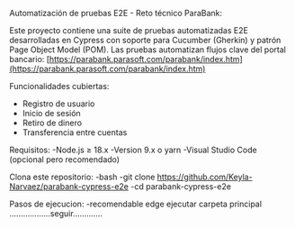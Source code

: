 Automatización de pruebas E2E - Reto técnico ParaBank:

Este proyecto contiene una suite de pruebas automatizadas E2E desarrolladas en Cypress con soporte para Cucumber (Gherkin) y patrón Page Object Model (POM). Las pruebas automatizan flujos clave del portal bancario: [https://parabank.parasoft.com/parabank/index.htm](https://parabank.parasoft.com/parabank/index.htm)

Funcionalidades cubiertas:
- Registro de usuario
- Inicio de sesión
- Retiro de dinero
- Transferencia entre cuentas


Requisitos:
-Node.js ≥ 18.x
-Version 9.x o yarn
-Visual Studio Code (opcional pero recomendado)


Clona este repositorio:
-bash
-git clone https://github.com/Keyla-Narvaez/parabank-cypress-e2e 
-cd parabank-cypress-e2e

Pasos de ejecucion:
-recomendable edge ejecutar carpeta principal
..................seguir.............